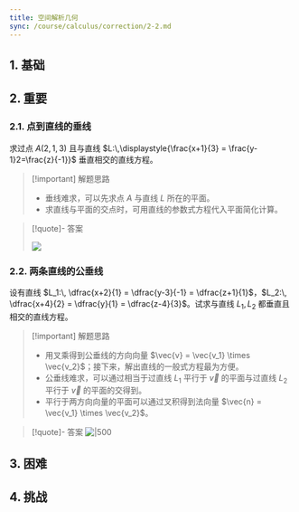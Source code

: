 ```yaml
---
title: 空间解析几何
sync: /course/calculus/correction/2-2.md
---
```


## 1. 基础

## 2. 重要

### 2.1. 点到直线的垂线

求过点 $A(2,1,3)$ 且与直线 $L:\,\displaystyle{\frac{x+1}{3} = \frac{y-1}2=\frac{z}{-1}}$ 垂直相交的直线方程。

> [!important] 解题思路
>
> - 垂线难求，可以先求点 $A$ 与直线 $L$ 所在的平面。
> - 求直线与平面的交点时，可用直线的参数式方程代入平面简化计算。

> [!quote]- 答案
>
> ![](https://static.memset0.cn/img/v6/2024/04/08/2gtr1COD.png)

### 2.2. 两条直线的公垂线

设有直线 $L_1:\, \dfrac{x+2}{1} = \dfrac{y-3}{-1} = \dfrac{z+1}{1}$，$L_2:\, \dfrac{x+4}{2} = \dfrac{y}{1} = \dfrac{z-4}{3}$。试求与直线 $L_1,L_2$ 都垂直且相交的直线方程。

> [!important] 解题思路
>
> - 用叉乘得到公垂线的方向向量 $\vec{v} = \vec{v_1} \times \vec{v_2}$；接下来，解出直线的一般式方程最为方便。
> - 公垂线难求，可以通过相当于过直线 $L_1$ 平行于 $\vec{v}$ 的平面与过直线 $L_2$ 平行于 $\vec{v}$ 的平面的交得到。
> - 平行于两方向向量的平面可以通过叉积得到法向量 $\vec{n} = \vec{v_1} \times \vec{v_2}$。

> [!quote]- 答案
> ![|500](https://static.memset0.cn/img/v6/2024/04/09/ylCUt9sK.png)

## 3. 困难

## 4. 挑战
